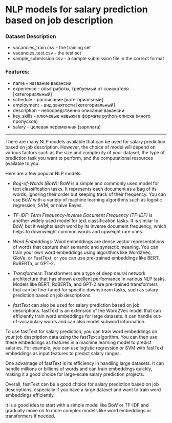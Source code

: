 # NLP models for salary prediction based on job description

### Dataset Description

- vacancies_train.csv - the training set
- vacancies_test.csv - the test set
- sample_submission.csv - a sample submission file in the correct format

### Features:
- name - название вакансии
- experience - опыт работы, требуемый от соискателя [категориальный]
- schedule - расписание [категориальный]
- employment - вид занятости [категориальный]
- description - непосредственно описание вакансии
- key_skills - ключевые навыки в формате python-списка (много пропусков)
- salary - целевая переменная (зарплата)

**********************************************************************************************

There are many NLP models available that can be used for salary prediction based on job description. However, the choice of model will depend on various factors such as the size and complexity of your dataset, the type of prediction task you want to perform, and the computational resources available to you.

Here are a few popular NLP models:

- *Bag-of-Words (BoW):* BoW is a simple and commonly used model for text classification tasks. It represents each document as a bag of its words, ignoring their order but keeping track of their frequency. You can use BoW with a variety of machine learning algorithms such as logistic regression, SVM, or naive Bayes.

- *TF-IDF: Term Frequency-Inverse Document Frequency (TF-IDF)* is another widely used model for text classification tasks. It is similar to BoW, but it weights each word by its inverse document frequency, which helps to downweight common words and upweight rare ones.

- *Word Embeddings:* Word embeddings are dense vector representations of words that capture their semantic and syntactic meaning. You can train your own word embeddings using algorithms like Word2Vec, GloVe, or FastText, or you can use pre-trained embeddings like BERT, RoBERTa, or GPT-2.

- *Transformers:* Transformers are a type of deep neural network architecture that has shown excellent performance in various NLP tasks. Models like BERT, RoBERTa, and GPT-2 are pre-trained transformers that can be fine-tuned for specific downstream tasks, such as salary prediction based on job descriptions.

- *fastText* can also be used for salary prediction based on job descriptions. fastText is an extension of the Word2Vec model that can efficiently train word embeddings for large datasets. It can handle out-of-vocabulary words and can also model subword information.

To use fastText for salary prediction, you can train word embeddings on your job description data using the fastText algorithm. You can then use these embeddings as features in a machine learning model to predict salaries. For example, you can use logistic regression or SVM with fastText embeddings as input features to predict salary ranges.

One advantage of fastText is its efficiency in handling large datasets. It can handle millions or billions of words and can train embeddings quickly, making it a good choice for large-scale salary prediction projects.

Overall, fastText can be a good choice for salary prediction based on job descriptions, especially if you have a large dataset and want to train word embeddings efficiently.

It is a good idea to start with a simple model like BoW or TF-IDF and gradually move on to more complex models like word embeddings or transformers if needed.

